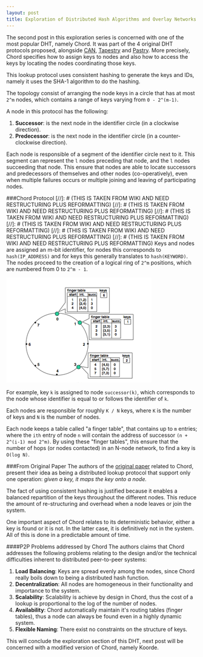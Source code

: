 ```yaml
---
layout: post
title: Exploration of Distributed Hash Algorithms and Overlay Networks: Chord
---
```

The second post in this exploration series is concerned with one of the most popular DHT, namely Chord. It was part of the 4 original DHT protocols proposed, alongside [CAN](http://en.wikipedia.org/wiki/Content_addressable_network), <a href="http://en.wikipedia.org/wiki/Tapestry_(DHT)">Tapestry</a> and <a href="http://en.wikipedia.org/wiki/Pastry_(DHT)">Pastry</a>. More precisely, Chord specifies how to assign keys to nodes and also how to access the keys by locating the nodes coordinating those keys.

This lookup protocol uses consistent hashing to generate the keys and IDs, namely it uses the SHA-1 algorithm to do the hashing.

The topology consist of arranging the node keys in a circle that has at most `2^m` nodes, which contains a range of keys varying from `0 - 2^(m-1)`.

A node in this protocol has the following: 

1. **Successor**: is the next node in the identifier circle (in a clockwise direction).
2. **Predecessor**: is the next node in the identifier circle (in a counter-clockwise direction).

Each node is responsible of a segment of the identifier circle next to it. This segment can represent the `l` nodes preceding that node, and the `l` nodes succeeding that node. This ensure that nodes are able to locate successors and predecessors of themselves and other nodes (co-operatively), even when multiple failures occurs or multiple joining and leaving of participating nodes.

###Chord Protocol
[//]: # (THIS IS TAKEN FROM WIKI AND NEED RESTRUCTURING PLUS REFORMATTING)
[//]: # (THIS IS TAKEN FROM WIKI AND NEED RESTRUCTURING PLUS REFORMATTING)
[//]: # (THIS IS TAKEN FROM WIKI AND NEED RESTRUCTURING PLUS REFORMATTING)
[//]: # (THIS IS TAKEN FROM WIKI AND NEED RESTRUCTURING PLUS REFORMATTING)
[//]: # (THIS IS TAKEN FROM WIKI AND NEED RESTRUCTURING PLUS REFORMATTING)
[//]: # (THIS IS TAKEN FROM WIKI AND NEED RESTRUCTURING PLUS REFORMATTING)
Keys and nodes are assigned an m-bit identifier, for nodes this corresponds to `hash(IP_ADDRESS)` and for keys this generally translates to `hash(KEYWORD)`. The nodes proceed to the creation of a logical ring of `2^m` positions, which are numbered from 0 to `2^m - 1`.

<img src="public/images/Chord_img.png"/>

For example, key `k` is assigned to node `successor(k)`, which corresponds to the node whose identifier is equal to or follows the identifier of `k`. 

Each nodes are responsible for roughly `K / N` keys, where `K` is the number of keys and `N` is the number of nodes.

Each node keeps a table called "a finger table", that contains up to `m` entries; where the `ith` entry of node `n` will contain the address of successor `(n + 2^(i-1) mod 2^m)`. By using these "finger tables", this ensure that the number of hops (or nodes contacted) in an N-node network, to find a key is `O(log N)`.

###From Original Paper
The authors of the [original paper](http://dl.acm.org/citation.cfm?id=383071) related to Chord, present their idea as being a distributed lookup protocol that support only one operation: *given a key, it maps the key onto a node.*

The fact of using consistent hashing is justified because it enables a balanced repartition of the keys throughout the different nodes. This reduce the amount of re-structuring and overhead when a node leaves or join the system.

One important aspect of Chord relates to its deterministic behavior, either a key is found or it is not. In the latter case, it is definitively not in the system. All of this is done in a predictable amount of time.

####P2P Problems addressed by Chord
The authors claims that Chord addresses the following problems relating to the design and/or the technical difficulties inherent to distributed peer-to-peer systems:

1. **Load Balancing**: Keys are spread evenly among the nodes, since Chord really boils down to being a distributed hash function.
2. **Decentralization**: All nodes are homogeneous in their functionality and importance to the system.
3. **Scalability**: Scalability is achieve by design in Chord, thus the cost of a lookup is proportional to the log of the number of nodes.
4. **Availability**: Chord automatically maintain it's routing tables (finger tables), thus a node can always be found even in a highly dynamic system.
5. **Flexible Naming**: There exist no constraints on the structure of keys.

This will conclude the exploration section of this DHT, next post will be concerned with a modified version of Chord, namely Koorde.